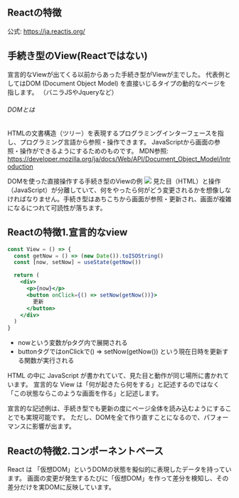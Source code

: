 ## Reactの特徴
公式: https://ja.reactjs.org/

## 手続き型のView(Reactではない)
宣言的なViewが出てくる以前からあった手続き型がViewが主でした。
代表例としてはDOM (Document Object Model) を直接いじるタイプの動的なページを指します。
（バニラJSやJqueryなど）

###### DOMとは
HTMLの文書構造（ツリー）を表現するプログラミングインターフェースを指し、プログラミング言語から参照・操作できます。
JavaScriptから画面の参照・操作ができるようにするためのものです。
MDN参照: https://developer.mozilla.org/ja/docs/Web/API/Document_Object_Model/Introduction

DOMを使った直接操作する手続き型のViewの例
<img src="https://i.gyazo.com/9284dbac092ceed522d6344724361cc2.png">
見た目（HTML）と操作（JavaScript）が分離していて、何をやったら何がどう変更されるかを想像しなければなりません。手続き型はあちこちから画面が参照・更新され、画面が複雑になるにつれて可読性が落ちます。

## Reactの特徴1.宣言的なview
```jsx
const View = () => {
  const getNow = () => (new Date()).toISOString()
  const [now, setNow] = useState(getNow())

  return (
    <div>
      <p>{now}</p>
      <button onClick={() => setNow(getNow())}>
        更新
      </button>
    </div>
  )
}
```
- nowという変数がpタグ内で展開される
- buttonタグではonClickで() => setNow(getNow()) という現在日時を更新する関数が実行される

HTML の中に JavaScript が書かれていて、見た目と動作が同じ場所に書かれています。
宣言的な View は「何が起きたら何をする」と記述するのではなく「この状態ならこのような画面を作る」と記述します。

宣言的な記述例は、手続き型でも更新の度にページ全体を読み込むようにすることでも実現可能です。
ただし、DOMを全て作り直すことになるので、パフォーマンスに影響が出ます。

## Reactの特徴2.コンポーネントベース
React は 「仮想DOM」というDOMの状態を擬似的に表現したデータを持っています。
画面の変更が発生するたびに「仮想DOM」を作って差分を検知し、その差分だけを実DOMに反映しています。

